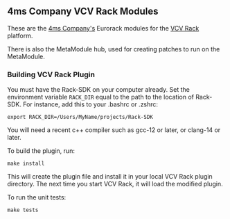 ## 4ms Company VCV Rack Modules

These are the [4ms Company's](https://4mscompany.com/) Eurorack modules for the [VCV Rack](https://vcvrack.com/) platform.

There is also the MetaModule hub, used for creating patches to run on the MetaModule.

### Building VCV Rack Plugin

You must have the Rack-SDK on your computer already. Set the environment
variable `RACK_DIR` equal to the path to the location of Rack-SDK. For
instance, add this to your .bashrc or .zshrc:

```
export RACK_DIR=/Users/MyName/projects/Rack-SDK
```

You will need a recent c++ compiler such as gcc-12 or later, or clang-14 or later.


To build the plugin, run:

```
make install
```

This will create the plugin file and install it in your local VCV Rack plugin
directory. The next time you start VCV Rack, it will load the modified plugin.


To run the unit tests:

```
make tests
```
